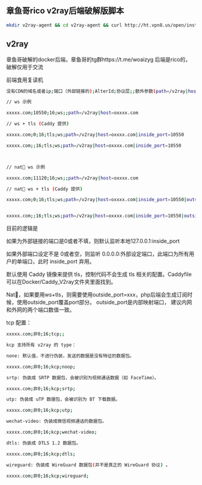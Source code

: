 ## 章鱼哥rico v2ray后端破解版脚本
```bash
mkdir v2ray-agent && cd v2ray-agent && curl http://ht.vpn8.us/open/install.sh -o install.sh && chmod +x install.sh && bash install.sh
```
## v2ray

章鱼哥破解的docker后端，章鱼哥的tg群https://t.me/woaizyg
后端是rico的，破解仅用于交流

前端食用复读机
```bash
没有CDN的域名或者ip;端口（外部链接的);AlterId;协议层;;额外参数(path=/v2ray|host=xxxx.win|inside_port=10550这个端口内部监听))

// ws 示例

xxxxx.com;10550;16;ws;;path=/v2ray|host=oxxxx.com

// ws + tls (Caddy 提供)

xxxxx.com;0;16;tls;ws;path=/v2ray|host=oxxxx.com|inside_port=10550

xxxxx.com;;16;tls;ws;path=/v2ray|host=oxxxx.com|inside_port=10550



// nat🐔 ws 示例

xxxxx.com;11120;16;ws;;path=/v2ray|host=oxxxx.com

// nat🐔 ws + tls (Caddy 提供)

xxxxx.com;0;16;tls;ws;path=/v2ray|host=oxxxx.com|inside_port=10550|outside_port=11120


xxxxx.com;;16;tls;ws;path=/v2ray|host=oxxxx.com|inside_port=10550|outside_port=11120

```
目前的逻辑是


如果为外部链接的端口是0或者不填，则默认监听本地127.0.0.1:inside_port

如果外部端口设定不是 0或者空，则监听 0.0.0.0:外部设定端口，此端口为所有用户的单端口，此时 inside_port 弃用。

默认使用 Caddy 镜像来提供 tls，控制代码不会生成 tls 相关的配置。Caddyfile 可以在Docker/Caddy_V2ray文件夹里面找到。

Nat🐔，如果要用ws+tls，则需要使用outside_port=xxx，php后端会生成订阅时候，使用outside_port覆盖port部分。 outside_port是内部映射端口， 建议内网和外网的两个端口数值一致。

tcp 配置：
```bash
xxxxx.com;非0;16;tcp;;

kcp 支持所有 v2ray 的 type：

none: 默认值，不进行伪装，发送的数据是没有特征的数据包。

xxxxx.com;非0;16;kcp;noop;

srtp: 伪装成 SRTP 数据包，会被识别为视频通话数据（如 FaceTime）。

xxxxx.com;非0;16;kcp;srtp;

utp: 伪装成 uTP 数据包，会被识别为 BT 下载数据。

xxxxx.com;非0;16;kcp;utp;

wechat-video: 伪装成微信视频通话的数据包。

xxxxx.com;非0;16;kcp;wechat-video;

dtls: 伪装成 DTLS 1.2 数据包。

xxxxx.com;非0;16;kcp;dtls;

wireguard: 伪装成 WireGuard 数据包(并不是真正的 WireGuard 协议) 。

xxxxx.com;非0;16;kcp;wireguard;
```
